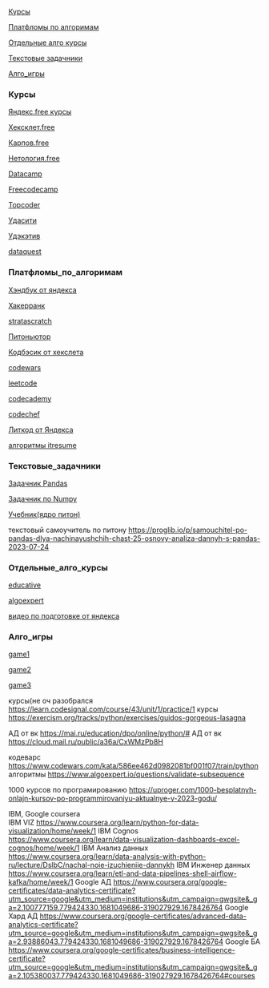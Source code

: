 [Курсы](#Курсы) 

[Платфломы по алгоримам](#Платфломы_по_алгоримам) 

[Отдельные алго курсы](#Отдельные_алго_курсы) 

[Текстовые задачники](#Текстовые_задачники) 

[Алго_игры](#Алго_игры) 


### Курсы 
[Яндекс.free курсы](https://practicum.yandex.ru/catalog/free/)

[Хексклет.free](https://ru.hexlet.io/webinars)

[Карпов.free](https://karpov.courses/#Free)

[Нетология.free](https://netology.ru/navigation?price=free)

[Datacamp](https://www.datacamp.com/courses/introduction-to-sql)

[Freecodecamp](https://www.freecodecamp.org/learn/data-analysis-with-python)

[Topcoder](https://academy.topcoder.com/freeCodeCamp/data-analysis-with-python/data-analysis-with-python-course/introduction-to-data-analysis)

[Удасити](https://www.udacity.com/course/business-intelligence-analytics-nanodegree--nd429)

[Удэкэтив](https://www.educative.io/learn/home)

[dataquest](https://www.dataquest.io)

### Платфломы_по_алгоримам
[Хэндбук от яндекса](https://academy.yandex.ru/handbook/python)

[Хакерранк](https://www.hackerrank.com/dashboard)

[stratascratch](https://platform.stratascratch.com/coding?code_type=2)

[Питоньютор](https://pythontutor.ru)

[Кодбэсик от хекслета](https://code-basics.com/ru)

[codewars](https://www.codewars.com/)

[leetcode](https://leetcode.com)

[codecademy](https://www.codecademy.com/learn/learn-sql)

[codechef](https://www.codechef.com/learn/python)

[Литкод от Яндекса](https://coderun.yandex.ru/catalog?difficulty=EASY&groups=Алгоритмы)

[алгоритмы itresume](https://itresume.ru/problems)

### Текстовые_задачники
[Задачник Pandas](https://github.com/guipsamora/pandas_exercises)

[Задачник по Numpy](https://github.com/rougier/numpy-100)

[Учебник(ядро питон)](https://habr.com/ru/articles/728568/)

текстовый самоучитель по питону	https://proglib.io/p/samouchitel-po-pandas-dlya-nachinayushchih-chast-25-osnovy-analiza-dannyh-s-pandas-2023-07-24

### Отдельные_алго_курсы
[educative](https://www.educative.io/courses/grokking-the-coding-interview)

[algoexpert](https://www.algoexpert.io/interview-tips)

[видео по подготовке от яндекса](https://www.youtube.com/watch?v=QLhqYNsPIVo&list=PL6Wui14DvQPySdPv5NUqV3i8sDbHkCKC5&ab_channel=ЯндексОбразование)

### Алго_игры
[game1](https://checkio.org)

[game2](https://py.checkio.org/blog/empire-code-space-strategy-game-checkio/)

[game3](https://www.codingame.com/multiplayer/clashofcode)


курсы(не оч разобрался	https://learn.codesignal.com/course/43/unit/1/practice/1
курсы	https://exercism.org/tracks/python/exercises/guidos-gorgeous-lasagna

	
АД от вк	https://mai.ru/education/dpo/online/python/#
АД от вк	https://cloud.mail.ru/public/a36a/CxWMzPb8H
	
	
кодеварс	https://www.codewars.com/kata/586ee462d0982081bf001f07/train/python
алгоритмы	https://www.algoexpert.io/questions/validate-subsequence

1000 курсов по програмированию	https://uproger.com/1000-besplatnyh-onlajn-kursov-po-programmirovaniyu-aktualnye-v-2023-godu/

IBM, Google coursera	
IBM VIZ	https://www.coursera.org/learn/python-for-data-visualization/home/week/1
IBM Cognos	https://www.coursera.org/learn/data-visualization-dashboards-excel-cognos/home/week/1
IBM Анализ данных	https://www.coursera.org/learn/data-analysis-with-python-ru/lecture/DslbC/nachal-noie-izuchieniie-dannykh
IBM Инженер данных	https://www.coursera.org/learn/etl-and-data-pipelines-shell-airflow-kafka/home/week/1
Google АД	https://www.coursera.org/google-certificates/data-analytics-certificate?utm_source=google&utm_medium=institutions&utm_campaign=gwgsite&_ga=2.100777159.779424330.1681049686-319027929.1678426764
Google Хард АД	https://www.coursera.org/google-certificates/advanced-data-analytics-certificate?utm_source=google&utm_medium=institutions&utm_campaign=gwgsite&_ga=2.93886043.779424330.1681049686-319027929.1678426764
Google БА	https://www.coursera.org/google-certificates/business-intelligence-certificate?utm_source=google&utm_medium=institutions&utm_campaign=gwgsite&_ga=2.105380037.779424330.1681049686-319027929.1678426764#courses

